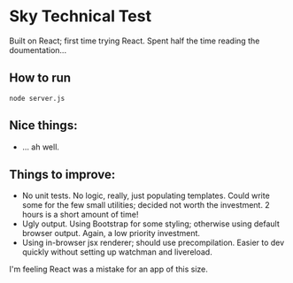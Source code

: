 # Sky Technical Test

Built on React; first time trying React. Spent half the time reading the doumentation...

## How to run

```
node server.js
```

## Nice things:

- ... ah well.

## Things to improve:

- No unit tests. No logic, really, just populating templates. Could write some for the few small utilities; decided not worth the investment. 2 hours is a short amount of time!
- Ugly output. Using Bootstrap for some styling; otherwise using default browser output. Again, a low priority investment.
- Using in-browser jsx renderer; should use precompilation. Easier to dev quickly without setting up watchman and livereload.

I'm feeling React was a mistake for an app of this size.
